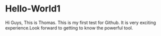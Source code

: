 # Hello-World1
Hi Guys,
This is Thomas.
This is my first test for Github. 
It is very exciting experience.Look forward to getting to know the powerful tool.

